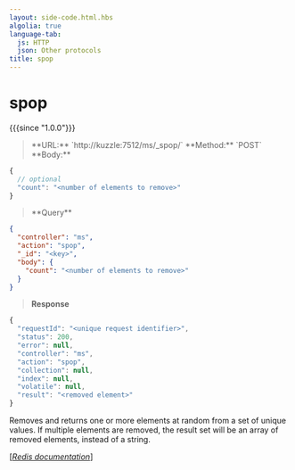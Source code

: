 ```yaml
---
layout: side-code.html.hbs
algolia: true
language-tab:
  js: HTTP
  json: Other protocols
title: spop
---
```


# spop

{{{since "1.0.0"}}}




<blockquote class="js">
<p>
**URL:** `http://kuzzle:7512/ms/_spop/<key>`  
**Method:** `POST`  
**Body:**
</p>
</blockquote>


```js
{
  // optional
  "count": "<number of elements to remove>"
}
```



<blockquote class="json">
<p>
**Query**
</p>
</blockquote>


```json
{
  "controller": "ms",
  "action": "spop",
  "_id": "<key>",
  "body": {
    "count": "<number of elements to remove>"
  }
}
```

>**Response**

```javascript
{
  "requestId": "<unique request identifier>",
  "status": 200,
  "error": null,
  "controller": "ms",
  "action": "spop",
  "collection": null,
  "index": null,
  "volatile": null,
  "result": "<removed element>"
}
```

Removes and returns one or more elements at random from a set of unique values. If multiple elements are removed, the result set will be an array of removed elements, instead of a string.

[[_Redis documentation_]](https://redis.io/commands/spop)
